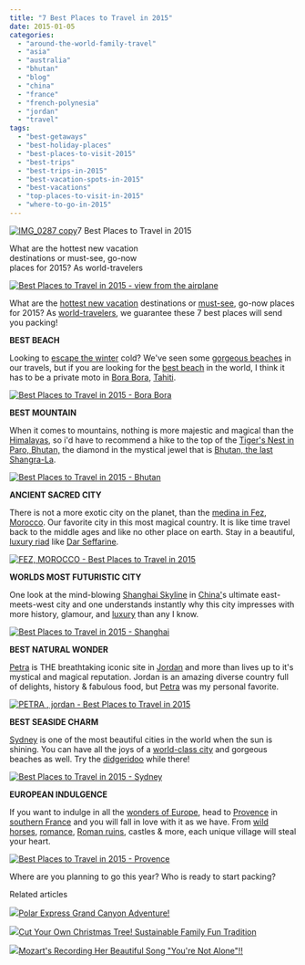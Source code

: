 ```yaml
---
title: "7 Best Places to Travel in 2015"
date: 2015-01-05
categories: 
  - "around-the-world-family-travel"
  - "asia"
  - "australia"
  - "bhutan"
  - "blog"
  - "china"
  - "france"
  - "french-polynesia"
  - "jordan"
  - "travel"
tags: 
  - "best-getaways"
  - "best-holiday-places"
  - "best-places-to-visit-2015"
  - "best-trips"
  - "best-trips-in-2015"
  - "best-vacation-spots-in-2015"
  - "best-vacations"
  - "top-places-to-visit-in-2015"
  - "where-to-go-in-2015"
---
```


[![IMG_0287 copy](https://pub-ac94b3f306b24c0dba4238943c97f2e1.r2.dev/6a00e5502a9507883301b7c72e22be970b.jpg "IMG_0287 copy")](https://pub-ac94b3f306b24c0dba4238943c97f2e1.r2.dev/6a00e5502a9507883301b7c72e22be970b.jpg)7 Best Places to Travel in 2015  
  
What are the hottest new vacation  
destinations or must-see, go-now  
places for 2015? As world-travelers

<!--more-->  
[![Best Places to Travel in 2015 - view from the airplane](https://pub-ac94b3f306b24c0dba4238943c97f2e1.r2.dev/6a00e5502a9507883301b8d0b80f4b970c.png "Best Places to Travel in 2015 - view from the airplane")](https://pub-ac94b3f306b24c0dba4238943c97f2e1.r2.dev/6a00e5502a9507883301b8d0b80f4b970c.png)  
  
  
What are the [hottest new vacation](http://soultravelers3new.local/2014/06/top-10-summer-vacations-for-family-travel-.html "top 10 summer vacations for families") destinations or [must-see](http://soultravelers3new.local/2012/02/5-best-european-family-vacations.html "5 best European family vacations"), go-now places for 2015? As [world-travelers](http://soultravelers3new.local/2012/12/around-the-world-family-travel.html "Around the world family travel"), we guarantee these 7 best places will send you packing!  
  
**BEST BEACH**  
  
Looking to [escape the winter](http://soultravelers3new.local/2013/02/escaping-winter-in-tropical-asia.html "escape the winter in tropical Asia") cold? We've seen some [gorgeous beaches](http://soultravelers3new.local/2013/01/best-white-sand-beach-.html "best white sand beaches") in our travels, but if you are looking for the [best beach](http://soultravelers3new.local/2012/09/south-beach-miami-vacation-photo.html "south beach miami") in the world, I think it has to be a private moto in [Bora Bora](http://soultravelers3new.local/2010/11/bora-bora-on-a-cheap-budget-travel-tahiti-moorea-and-french-polynesia.html "bora bora on a cheap budget tips"), [Tahiti](http://soultravelers3new.local/2012/09/the-ultimate-tahiti-vacation-on-a-backpacker-low-budget.html "Tahiti on a budget tips").  
  
[![Best Places to Travel in 2015 - Bora Bora](https://pub-ac94b3f306b24c0dba4238943c97f2e1.r2.dev/6a00e5502a9507883301b7c72eb9f6970b.png "Best Places to Travel in 2015 - Bora Bora")](https://pub-ac94b3f306b24c0dba4238943c97f2e1.r2.dev/6a00e5502a9507883301b7c72eb9f6970b.png)  
  
  
**BEST MOUNTAIN**

When it comes to mountains, nothing is more majestic and magical than the [Himalayas,](http://en.wikipedia.org/wiki/Himalayas "Himalayas") so i'd have to recommend a hike to the top of the [Tiger's Nest in Paro, Bhutan,](http://soultravelers3new.local/2011/07/tigers-nest-in-paro-bhutan.html "tigers nest in Bhutan") the diamond in the mystical jewel that is [Bhutan, the last Shangra-La](http://soultravelers3new.local/2011/05/travel-to-bhutan-.html "Bhutan the last shangri-la").  
  
[![Best Places to Travel in 2015 - Bhutan](https://pub-ac94b3f306b24c0dba4238943c97f2e1.r2.dev/6a00e5502a9507883301b8d0b81c99970c.png "Best Places to Travel in 2015 - Bhutan")](https://pub-ac94b3f306b24c0dba4238943c97f2e1.r2.dev/6a00e5502a9507883301b8d0b81c99970c.png)  
  
  
**ANCIENT SACRED CITY**  
  
There is not a more exotic city on the planet, than the [medina in Fez](http://soultravelers3new.local/2007/03/fez.html "Fez medina"), [Morocco](http://soultravelers3new.local/morocco/page/2/ "Morocco travel tips"). Our favorite city in this most magical country. It is like time travel back to the middle ages and like no other place on earth. Stay in a beautiful, [luxury riad](http://soultravelers3new.local/2007/04/number-1-riad.html "luxuy riad in Morocco") like [Dar Seffarine](http://soultravelers3new.local/2007/03/dar-seffarine.html#more "dar-seffarine riad in Fez morocco").  
  
[![FEZ, MOROCCO - Best Places to Travel in 2015](https://pub-ac94b3f306b24c0dba4238943c97f2e1.r2.dev/6a00e5502a9507883301bb07d2baf0970d.png "FEZ, MOROCCO - Best Places to Travel in 2015")](https://pub-ac94b3f306b24c0dba4238943c97f2e1.r2.dev/6a00e5502a9507883301bb07d2baf0970d.png)  
  
**WORLDS MOST FUTURISTIC CITY**  
  
One look at the mind-blowing [Shanghai Skyline](http://soultravelers3new.local/2012/12/shanghai-skyline-worlds-best-.html "Shanghai skyline") in [China'](http://soultravelers3new.local/2013/04/china-travel-ancient-land-of-mystery.html "China travel - ancient and of mystery")s ultimate east-meets-west city and one understands instantly why this city impresses with more history, glamour, and [luxury](http://soultravelers3new.local/2013/03/fairmont-peace-hotel-shanghai-luxury-legend-review.html "Peace hotel luxury") than any I know.  
  
  
[![Best Places to Travel in 2015 - Shanghai](https://pub-ac94b3f306b24c0dba4238943c97f2e1.r2.dev/6a00e5502a9507883301bb07d2bb1f970d.png "Best Places to Travel in 2015 - Shanghai")](https://pub-ac94b3f306b24c0dba4238943c97f2e1.r2.dev/6a00e5502a9507883301bb07d2bb1f970d.png)  
  
**BEST NATURAL WONDER**  
  
[Petra](http://en.wikipedia.org/wiki/Petra "Petra") is THE breathtaking iconic site in [Jordan](http://en.wikipedia.org/wiki/Jordan "Jordan") and more than lives up to it's mystical and magical reputation. Jordan is an amazing diverse country full of delights, history & fabulous food, but [Petra](https://www.youtube.com/watch?v=Vobwwib8dic "petra") was my personal favorite.  
  
[![PETRA , jordan - Best Places to Travel in 2015](https://pub-ac94b3f306b24c0dba4238943c97f2e1.r2.dev/6a00e5502a9507883301b8d0b81cf2970c.png "PETRA , jordan - Best Places to Travel in 2015")](https://pub-ac94b3f306b24c0dba4238943c97f2e1.r2.dev/6a00e5502a9507883301b8d0b81cf2970c.png)  
  
  
**BEST SEASIDE CHARM**  
  
[Sydney](http://soultravelers3new.local/2012/09/visiting-the-sydney-opera-house-must-see-australia-travel.html "Sydney opera house tips") is one of the most beautiful cities in the world when the sun is shining. You can have all the joys of a [world-class city](http://soultravelers3new.local/2014/07/best-cheap-thrill-in-sydney-travel-tip.html "sydney cheap thrill") and gorgeous beaches as well. Try the [didgeridoo](http://soultravelers3new.local/2014/03/best-place-to-buy-a-didgeridoo-in-sydney-gifts-at-the-quay.html "buy didgeridoo in sydney") while there!  
  
  
[![Best Places to Travel in 2015 - Sydney](https://pub-ac94b3f306b24c0dba4238943c97f2e1.r2.dev/6a00e5502a9507883301b8d0b81d17970c.png "Best Places to Travel in 2015 - Sydney")](https://pub-ac94b3f306b24c0dba4238943c97f2e1.r2.dev/6a00e5502a9507883301b8d0b81d17970c.png)  
  
**EUROPEAN INDULGENCE**  
  
If you want to indulge in all the [wonders of Europe](http://soultravelers3new.local/2013/09/best-places-to-visit-in-europe.html "best places to visit in Europe"), head to [Provence](http://soultravelers3new.local/2012/06/france-with-kids-exploring-provence.html "Provence with kids") in [southern France](http://soultravelers3new.local/2010/08/beautiful-photo-of-southern-france-uzes-provence-near-pont-du-gard-photography-europe-window.html "southern france") and you will fall in love with it as we have. From [wild horses](http://soultravelers3new.local/2010/08/stunning-horses-in-the-camargue-france-family-travel-ideal-vacation-holiday-saintes-maries-de-la-mer.html "Wild horses in Camargue"), [romance](http://soultravelers3new.local/2006/10/roussillon-ochr.html "romantic roussillon in provence"), [Roman ruins](http://soultravelers3new.local/2010/09/swimming-canoeing-at-pont-du-gard-france-family-travel-adventures-family-friendly-camping-.html "swimming at pont du gard, France"), castles & more, each unique village will steal your heart.  
  
[![Best Places to Travel in 2015 - Provence](https://pub-ac94b3f306b24c0dba4238943c97f2e1.r2.dev/6a00e5502a9507883301bb07d2bb98970d.png "Best Places to Travel in 2015 - Provence")](https://pub-ac94b3f306b24c0dba4238943c97f2e1.r2.dev/6a00e5502a9507883301bb07d2bb98970d.png)  
  
  
Where are you planning to go this year? Who is ready to start packing?

Related articles

[![](http://i.zemanta.com/317983075_80_80.jpg)](http://soultravelers3new.local/2014/12/polar-express-grand-canyon-adventure.html)[Polar Express Grand Canyon Adventure!](http://soultravelers3new.local/2014/12/polar-express-grand-canyon-adventure.html)

[![](http://i.zemanta.com/318394906_80_80.jpg)](http://soultravelers3new.local/2014/12/cut-your-own-christmas-tree-sustainable-family-fun-tradition.html)[Cut Your Own Christmas Tree! Sustainable Family Fun Tradition](http://soultravelers3new.local/2014/12/cut-your-own-christmas-tree-sustainable-family-fun-tradition.html)

[![](http://i.zemanta.com/315452102_80_80.jpg)](http://soultravelers3new.local/2014/12/mozarts-recording-her-beautiful-song-youre-not-alone.html)[Mozart's Recording Her Beautiful Song "You're Not Alone"!!](http://soultravelers3new.local/2014/12/mozarts-recording-her-beautiful-song-youre-not-alone.html)
